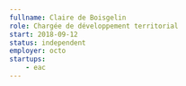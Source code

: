 ```yaml
---
fullname: Claire de Boisgelin
role: Chargée de développement territorial
start: 2018-09-12
status: independent
employer: octo
startups:
    - eac
---
```

